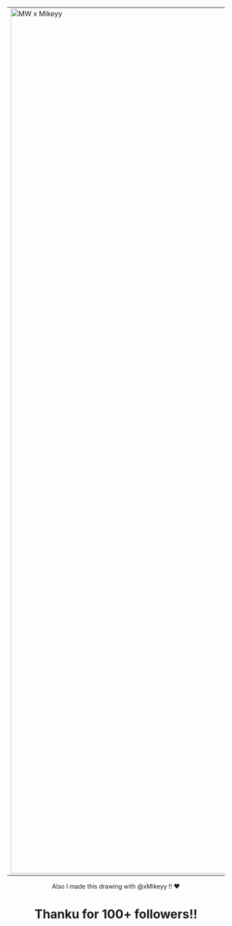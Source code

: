 
<div align="center">

  <table>
    <tr>
      <td>
        <img src="http://i.ibb.co/ymrF81PS/MW-x-Mikeyy-1.png" alt="MW x Mikeyy" width="2000">
      </td>
      <td>
       • ˙
        <p>
          " 𝗧𝗵𝗲𝘆 𝗼𝗻𝗹𝘆 𝗰𝗮𝗿𝗲 𝗳𝗼𝗿 𝘁𝗵𝗲𝗶𝗿 𝘄𝗲𝗮𝗹𝘁𝗵, 𝗻𝗼𝘁 𝘁𝗵𝗲 𝗽𝗲𝗿𝘀𝗼𝗻𝗮𝗹𝗶𝘁𝘆. - 𝗦𝗼𝗹𝘆𝗿𝗮 "
✦
        </p>
      </td>
    </tr>
  </table>

</div>

<p align="center"> Also I made this drawing with @xMikeyy !! ❤

<h1 align="center">Thanku for 100+ followers!! 
</h1>
